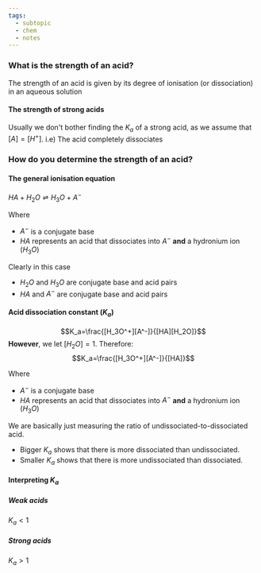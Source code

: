 ```yaml
---
tags:
  - subtopic
  - chem
  - notes
---
```

### What is the strength of an acid?
The strength of an acid is given by its degree of ionisation (or dissociation) in an aqueous solution

#### The strength of strong acids
Usually we don't bother finding the $K_a$ of a strong acid, as we assume that $[A]=[H^+]$. i.e) The acid completely dissociates

### How do you determine the strength of an acid?
#### The general ionisation equation
$HA + H_2O \rightleftharpoons H_3O + A^-$ 

Where
- $A^-$ is a conjugate base
- $HA$ represents an acid that dissociates into $A^-$  **and** a hydronium ion ($H_3O$)

Clearly in this case
- $H_2O$ and $H_3O$ are conjugate base and acid pairs
- $HA$ and $A^-$ are conjugate base and acid pairs
#### Acid dissociation constant ($K_a$)
$$K_a=\frac{[H_3O^+][A^-]}{[HA][H_2O]}$$
**However**, we let $[H_2O]=1$. 
Therefore:
$$K_a=\frac{[H_3O^+][A^-]}{[HA]}$$

Where
- $A^-$ is a conjugate base
- $HA$ represents an acid that dissociates into $A^-$  **and** a hydronium ion ($H_3O$)


We are basically just measuring the ratio of undissociated-to-dissociated acid. 
- Bigger $K_a$ shows that there is more dissociated than undissociated.
- Smaller $K_a$ shows that there is more undissociated than dissociated. 
#### Interpreting $K_a$ 
##### Weak acids
$K_a<1$
##### Strong acids
$K_a>1$
